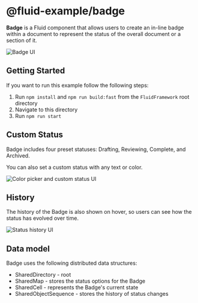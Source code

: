# @fluid-example/badge

**Badge** is a Fluid component that allows users to create an in-line badge within a document to represent the status
of the overall document or a section of it.

![Badge UI](./images/badge.png)

## Getting Started

If you want to run this example follow the following steps:

1. Run `npm install` and `npm run build:fast` from the `FluidFramework` root directory
2. Navigate to this directory
3. Run `npm run start`

## Custom Status

Badge includes four preset statuses: Drafting, Reviewing, Complete, and Archived.

You can also set a custom status with any text or color.

![Color picker and custom status UI](./images/color-picker.png)

## History

The history of the Badge is also shown on hover, so users can see how the status has evolved over time.

![Status history UI](./images/history.png)

## Data model

Badge uses the following distributed data structures:

- SharedDirectory - root
- SharedMap - stores the status options for the Badge
- SharedCell - represents the Badge's current state
- SharedObjectSequence - stores the history of status changes
